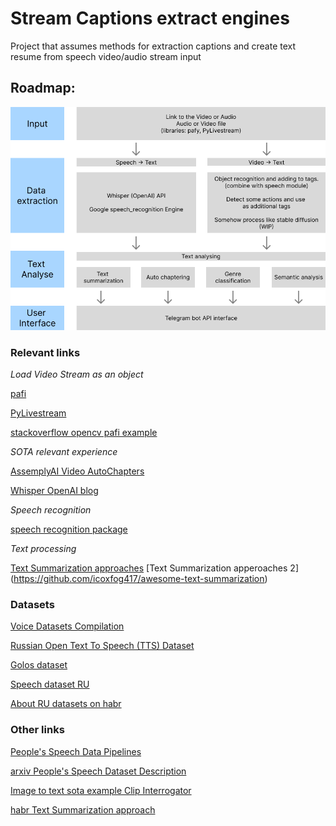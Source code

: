 # Stream Captions extract engines


Project that assumes methods for extraction captions and create text resume from speech video/audio stream input


## Roadmap:

<img src="figures/data-flow.png" alt="Data flow" width="800"/>


### Relevant links

*Load Video Stream as an object*

[pafi](https://pypi.org/project/pafy/)

[PyLivestream](https://pypi.org/project/pylivestream/)

[stackoverflow opencv pafi example](https://stackoverflow.com/questions/37555195/is-it-possible-to-stream-video-from-https-e-g-youtube-into-python-with-ope)

*SOTA relevant experience*

[AssemplyAI Video AutoChapters](https://www.assemblyai.com/blog/introducing-assemblyai-auto-chapters-summarize-audio-and-video-files/)

[Whisper OpenAI blog](https://openai.com/blog/whisper/)

*Speech recognition*

[speech recognition package](https://www.thepythoncode.com/article/using-speech-recognition-to-convert-speech-to-text-python)


*Text processing*

[Text Summarization approaches](https://www.machinelearningplus.com/nlp/text-summarization-approaches-nlp-example/)
[Text Summarization apperoaches 2] (https://github.com/icoxfog417/awesome-text-summarization)



### Datasets

[Voice Datasets Compilation](https://github.com/jim-schwoebel/voice_datasets)

[Russian Open Text To Speech (TTS) Dataset](https://github.com/snakers4/open_stt/)

[Golos dataset](https://github.com/sberdevices/golos)

[Speech dataset RU](https://github.com/zpoken/Speech-Dataset-RU)

[About RU datasets on habr](https://habr.com/ru/post/450760/)

### Other links

[People's Speech Data Pipelines](https://github.com/mlcommons/peoples-speech#automatic-speech-recognition)

[arxiv People's Speech Dataset Description](https://arxiv.org/pdf/2111.09344.pdf)

[Image to text sota example Clip Interrogator](https://github.com/pharmapsychotic/clip-interrogator)

[habr Text Summarization approach](https://habr.com/ru/post/514540/)
